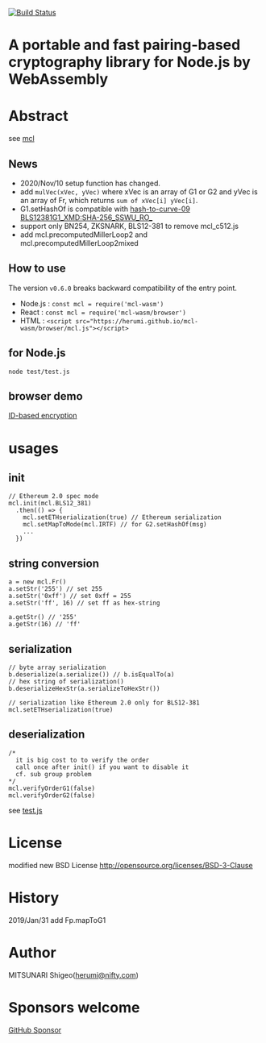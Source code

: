 [![Build Status](https://github.com/herumi/mcl-wasm/actions/workflows/main.yml/badge.svg)](https://github.com/herumi/mcl-wasm/actions/workflows/main.yml)

# A portable and fast pairing-based cryptography library for Node.js by WebAssembly

# Abstract

see [mcl](https://github.com/herumi/mcl)

## News
- 2020/Nov/10 setup function has changed.
- add `mulVec(xVec, yVec)` where xVec is an array of G1 or G2 and yVec is an array of Fr, which returns `sum of xVec[i] yVec[i]`.
- G1.setHashOf is compatible with [hash-to-curve-09 BLS12381G1_XMD:SHA-256_SSWU_RO_](https://www.ietf.org/id/draft-irtf-cfrg-hash-to-curve-09.html#name-bls12381g1_xmdsha-256_sswu_)
- support only BN254, ZKSNARK, BLS12-381 to remove mcl_c512.js
- add mcl.precomputedMillerLoop2 and mcl.precomputedMillerLoop2mixed

## How to use
The version `v0.6.0` breaks backward compatibility of the entry point.

- Node.js : `const mcl = require('mcl-wasm')`
- React : `const mcl = require('mcl-wasm/browser')`
- HTML : `<script src="https://herumi.github.io/mcl-wasm/browser/mcl.js"></script>`

## for Node.js
```
node test/test.js
```

## browser demo
[ID-based encryption](https://herumi.github.io/mcl-wasm/browser/demo.html)

# usages

## init

```
// Ethereum 2.0 spec mode
mcl.init(mcl.BLS12_381)
  .then(() => {
    mcl.setETHserialization(true) // Ethereum serialization
    mcl.setMapToMode(mcl.IRTF) // for G2.setHashOf(msg)
    ...
  })
```

## string conversion

```
a = new mcl.Fr()
a.setStr('255') // set 255
a.setStr('0xff') // set 0xff = 255
a.setStr('ff', 16) // set ff as hex-string

a.getStr() // '255'
a.getStr(16) // 'ff'
```

## serialization

```
// byte array serialization
b.deserialize(a.serialize()) // b.isEqualTo(a)
// hex string of serialization()
b.deserializeHexStr(a.serializeToHexStr())
```

```
// serialization like Ethereum 2.0 only for BLS12-381
mcl.setETHserialization(true)
```

## deserialization
```
/*
  it is big cost to to verify the order
  call once after init() if you want to disable it
  cf. sub group problem
*/
mcl.verifyOrderG1(false)
mcl.verifyOrderG2(false)
```

see [test.js](https://github.com/herumi/mcl-wasm/blob/master/test/test.js)

# License

modified new BSD License
http://opensource.org/licenses/BSD-3-Clause

# History

2019/Jan/31 add Fp.mapToG1

# Author

MITSUNARI Shigeo(herumi@nifty.com)

# Sponsors welcome
[GitHub Sponsor](https://github.com/sponsors/herumi)
